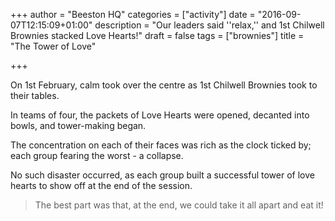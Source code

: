 +++
author = "Beeston HQ"
categories = ["activity"]
date = "2016-09-07T12:15:09+01:00"
description = "Our leaders said ''relax,'' and 1st Chilwell Brownies stacked Love Hearts!"
draft = false
tags = ["brownies"]
title = "The Tower of Love"

+++

On 1st February, calm took over the centre as 1st Chilwell Brownies took to their tables.

In teams of four, the packets of Love Hearts were opened, decanted into bowls, and tower-making began.

The concentration on each of their faces was rich as the clock ticked by; each group fearing the worst - a collapse.

No such disaster occurred, as each group built a successful tower of love hearts to show off at the end of the session.

> The best part was that, at the end, we could take it all apart and eat it!
